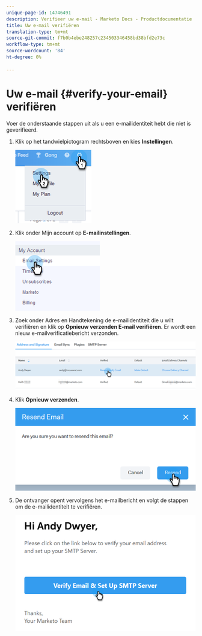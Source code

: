 ```yaml
---
unique-page-id: 14746491
description: Verifieer uw e-mail - Marketo Docs - Productdocumentatie
title: Uw e-mail verifiëren
translation-type: tm+mt
source-git-commit: f7b0b4ebe248257c234503346458bd38bfd2e73c
workflow-type: tm+mt
source-wordcount: '84'
ht-degree: 0%

---
```



# Uw e-mail {#verify-your-email} verifiëren

Voer de onderstaande stappen uit als u een e-mailidentiteit hebt die niet is geverifieerd.

1. Klik op het tandwielpictogram rechtsboven en kies **Instellingen**.

   ![](assets/verify-your-email-1.png)

1. Klik onder Mijn account op **E-mailinstellingen**.

   ![](assets/verify-your-email-2.png)

1. Zoek onder Adres en Handtekening de e-mailidentiteit die u wilt verifiëren en klik op **Opnieuw verzenden E-mail verifiëren**. Er wordt een nieuw e-mailverificatiebericht verzonden.

   ![](assets/verify-your-email-3.png)

1. Klik **Opnieuw verzenden**.

   ![](assets/verify-your-email-4.png)

1. De ontvanger opent vervolgens het e-mailbericht en volgt de stappen om de e-mailidentiteit te verifiëren.

   ![](assets/verify-your-email-5.png)
